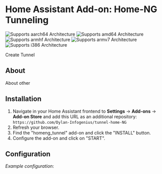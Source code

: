 # Home Assistant Add-on: Home-NG Tunneling

![Supports aarch64 Architecture][aarch64-shield] ![Supports amd64 Architecture][amd64-shield] ![Supports armhf Architecture][armhf-shield] ![Supports armv7 Architecture][armv7-shield] ![Supports i386 Architecture][i386-shield]



Create Tunnel

## About

About other

## Installation

1. Navigate in your Home Assistant frontend to **Settings** -> **Add-ons** -> **Add-on Store** and add this URL as an additional repository: `https://github.com/Dylan-Infogenius/tunnel-home-NG`
2. Refresh your browser.
3. Find the "homeng_tunnel" add-on and click the "INSTALL" button.
4. Configure the add-on and click on "START".

## Configuration

_Example configuration_:

```yaml


```

[aarch64-shield]: https://img.shields.io/badge/aarch64-yes-green.svg
[amd64-shield]: https://img.shields.io/badge/amd64-yes-green.svg
[armhf-shield]: https://img.shields.io/badge/armhf-yes-green.svg
[armv7-shield]: https://img.shields.io/badge/armv7-yes-green.svg
[i386-shield]: https://img.shields.io/badge/i386-yes-green.svg
[version]: https://img.shields.io/badge/version-v5.2.0-blue.svg